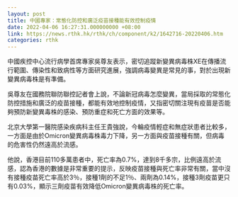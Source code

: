 ```yaml
---
layout: post
title: 中國專家：常態化防控和廣泛疫苗接種能有效控制疫情
date: 2022-04-06 16:27:31.000000000 +08:00
link: https://news.rthk.hk/rthk/ch/component/k2/1642716-20220406.htm
categories: rthk
---
```


中國疾控中心流行病學首席專家吳尊友表示，密切追蹤新變異病毒株XE在傳播流行範圍、傳染性和致病性等方面研究進展，強調病毒變異是常見的事，對於出現新變異病毒株是有準備。

吳尊友在國務院聯防聯控記者會上說，不論新冠病毒怎麼變異，當局採取的常態化防控措施和廣泛的疫苗接種，都能有效地控制疫情，又指密切關注現有疫苗是否能夠預防新變異毒株的感染、預防重症和死亡方面的效果等。

北京大學第一醫院感染疾病科主任王貴強說，今輪疫情輕症和無症狀患者比較多，一方面是由於Omicron變異病毒株毒力下降，另一方面與疫苗接種有關，但病毒的危害性仍然遠高於流感。

他說，香港目前110多萬患者中，死亡率為0.7%，達到8千多宗，比例遠高於流感，認為香港的數據是非常重要的提示，反映疫苗接種與死亡率非常有關，當中沒有接種疫苗死亡率高於3％，接種1劑的不足1％、兩劑為0.14%，接種3劑疫苗更只有0.03%，顯示三劑疫苗有效降低Omicron變異病毒株的死亡率。
